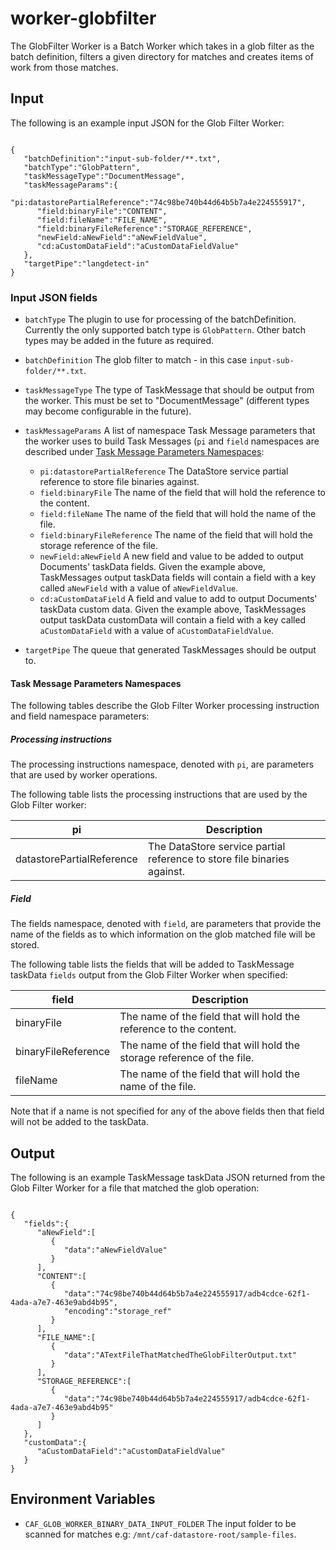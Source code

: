 # worker-globfilter

The GlobFilter Worker is a Batch Worker which takes in a glob filter as the batch definition, filters a given directory for matches and creates items of work from those matches.

## Input

The following is an example input JSON for the Glob Filter Worker:

<pre><code>
{
   "batchDefinition":"input-sub-folder/**.txt",
   "batchType":"GlobPattern",
   "taskMessageType":"DocumentMessage",
   "taskMessageParams":{
      "pi:datastorePartialReference":"74c98be740b44d64b5b7a4e224555917",
      "field:binaryFile":"CONTENT",
      "field:fileName":"FILE_NAME",
      "field:binaryFileReference":"STORAGE_REFERENCE",
      "newField:aNewField":"aNewFieldValue",
      "cd:aCustomDataField":"aCustomDataFieldValue"
   },
   "targetPipe":"langdetect-in"
}
</code></pre>

### Input JSON fields

- `batchType` The plugin to use for processing of the batchDefinition. Currently the only supported batch type is `GlobPattern`. Other batch types may be added in the future as required.

- `batchDefinition` The glob filter to match - in this case `input-sub-folder/**.txt`.

- `taskMessageType` The type of TaskMessage that should be output from the worker. This must be set to "DocumentMessage" (different types may become configurable in the future).

- `taskMessageParams` A list of namespace Task Message parameters that the worker uses to build Task Messages (`pi` and `field` namespaces are described under [Task Message Parameters Namespaces](#Task-Message-Parameters-Namespaces):
    - `pi:datastorePartialReference` The DataStore service partial reference to store file binaries against.
    - `field:binaryFile` The name of the field that will hold the reference to the content.
    - `field:fileName` The name of the field that will hold the name of the file.
    - `field:binaryFileReference` The name of the field that will hold the storage reference of the file.
    - `newField:aNewField` A new field and value to be added to output Documents' taskData fields. Given the example above, TaskMessages output taskData fields will contain a field with a key called `aNewField` with a value of `aNewFieldValue`.
    - `cd:aCustomDataField` A field and value to add to output Documents' taskData custom data. Given the example above, TaskMessages output taskData customData will contain a field with a key called `aCustomDataField` with a value of `aCustomDataFieldValue`.

- `targetPipe` The queue that generated TaskMessages should be output to.

#### Task Message Parameters Namespaces

The following tables describe the Glob Filter Worker processing instruction and field namespace parameters:

##### Processing instructions

The processing instructions namespace, denoted with `pi`, are parameters that are used by worker operations.

The following table lists the processing instructions that are used by the Glob Filter worker:

| pi                        | Description                                                             |
|---------------------------|-------------------------------------------------------------------------|
| datastorePartialReference | The DataStore service partial reference to store file binaries against. |

##### Field

The fields namespace, denoted with `field`, are parameters that provide the name of the fields as to which information on the glob matched file will be stored.

The following table lists the fields that will be added to TaskMessage taskData `fields` output from the Glob Filter Worker when specified:

| field               | Description                                                             |
|---------------------|-------------------------------------------------------------------------|
| binaryFile          | The name of the field that will hold the reference to the content.      |
| binaryFileReference | The name of the field that will hold the storage reference of the file. |
| fileName            | The name of the field that will hold the name of the file.              |

Note that if a name is not specified for any of the above fields then that field will not be added to the taskData.

## Output

The following is an example TaskMessage taskData JSON returned from the Glob Filter Worker for a file that matched the glob operation:

<pre><code>
{
   "fields":{
      "aNewField":[
         {
            "data":"aNewFieldValue"
         }
      ],
      "CONTENT":[
         {
            "data":"74c98be740b44d64b5b7a4e224555917/adb4cdce-62f1-4ada-a7e7-463e9abd4b95",
            "encoding":"storage_ref"
         }
      ],
      "FILE_NAME":[
         {
            "data":"ATextFileThatMatchedTheGlobFilterOutput.txt"
         }
      ],
      "STORAGE_REFERENCE":[
         {
            "data":"74c98be740b44d64b5b7a4e224555917/adb4cdce-62f1-4ada-a7e7-463e9abd4b95"
         }
      ]
   },
   "customData":{
      "aCustomDataField":"aCustomDataFieldValue"
   }
}
</code></pre>

## Environment Variables

- `CAF_GLOB_WORKER_BINARY_DATA_INPUT_FOLDER` The input folder to be scanned for matches e.g: `/mnt/caf-datastore-root/sample-files`.